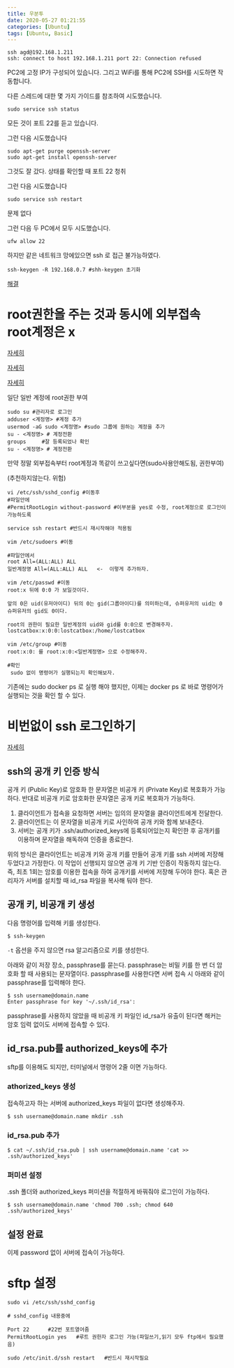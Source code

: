 ```yaml
---
title: 우분투
date: 2020-05-27 01:21:55
categories: [Ubuntu]
tags: [Ubuntu, Basic]
---
```


```
ssh agd@192.168.1.211
ssh: connect to host 192.168.1.211 port 22: Connection refused
```


PC2에 고정 IP가 구성되어 있습니다. 그리고 WiFi를 통해 PC2에 SSH를 시도하면 작동합니다.

다른 스레드에 대한 몇 가지 가이드를 참조하여 시도했습니다.

```
sudo service ssh status
```

모든 것이 포트 22를 듣고 있습니다.

그런 다음 시도했습니다

```
sudo apt-get purge openssh-server 
sudo apt-get install openssh-server
```

그것도 잘 갔다. 상태를 확인할 때 포트 22 청취

그런 다음 시도했습니다

```
sudo service ssh restart
```

문제 없다

그런 다음 두 PC에서 모두 시도했습니다.

```
ufw allow 22
```

하지만 같은 네트워크 망에있으면 ssh 로 접근 불가능하였다.

```
ssh-keygen -R 192.168.0.7 #shh-keygen 초기화
```

[해결](https://cpuu.postype.com/post/30065)

# root권한을 주는 것과 동시에 외부접속 root계정은 x

[자세히](https://www.hanumoka.net/2019/09/26/ubuntu-20190926-ubuntu-grant-root/)

[자세히](https://studyforus.tistory.com/235)

[자세히](https://www.hanumoka.net/2019/09/26/ubuntu-20190926-ubuntu-grant-root/)

일단 일반 계정에 root권한 부여

```
sudo su #관리자로 로그인
adduser <계정명> #계정 추가
usermod -aG sudo <계정명> #sudo 그룹에 원하는 계정을 추가
su - <계정명> # 계정전환
groups     #잘 등록되었나 확인
su - <계정명> # 계정전환
```

만약 정말 외부접속부터 root계정과 똑같이 쓰고싶다면(sudo사용안해도됨, 권한부여)

(추천하지않는다. 위험)

```
vi /etc/ssh/sshd_config #이동후 
#파일안에
#PermitRootLogin without-password #이부분을 yes로 수정, root계정으로 로그인이 가능하도록

service ssh restart #반드시 재시작해야 적용됨

vim /etc/sudoers #이동

#파일안에서
root All=(ALL:ALL) ALL 
일반계정명 All=(ALL:ALL) ALL   <-  이렇게 추가하자.

vim /etc/passwd #이동
root:x 뒤에 0:0 가 보일것이다.

앞의 0은 uid(유저아이디) 뒤의 0는 gid(그룹아이디)를 의미하는데, 슈퍼유저의 uid는 0 슈퍼유저의 gid도 0이다.

root의 권한이 필요한 일반계정의 uid와 gid를 0:0으로 변경해주자.
lostcatbox:x:0:0:lostcatbox:/home/lostcatbox

vim /etc/group #이동
root:x:0: 를 root:x:0:<일반계정명> 으로 수정해주자.

#확인
 sudo 없이 명령어가 실행되는지 확인해보자.
```

기존에는 sudo docker ps 로 실행 해야 했지만, 이제는 docker ps 로 바로 명령어가 실행되는 것을 확인 할 수 있다.

# 비번없이 ssh 로그인하기

[자세히]([https://employee.tistory.com/entry/%EB%B9%84%EB%B0%80%EB%B2%88%ED%98%B8-%EC%97%86%EC%9D%B4-ssh-%EB%A1%9C%EA%B7%B8%EC%9D%B8](https://employee.tistory.com/entry/비밀번호-없이-ssh-로그인))

## ssh의 공개 키 인증 방식

공개 키 (Public Key)로 암호화 한 문자열은 비공개 키 (Private Key)로 복호화가 가능하다. 반대로 비공개 키로 암호화한 문자열은 공개 키로 복호화가 가능하다.

1. 클라이언트가 접속을 요청하면 서버는 임의의 문자열을 클라이언트에게 전달한다.
2. 클라이언트는 이 문자열을 비공개 키로 사인하여 공개 키와 함께 보내준다.
3. 서버는 공개 키가 .ssh/authorized_keys에 등록되어있는지 확인한 후 공개키를 이용하며 문자열을 해독하여 인증을 종료한다.

위의 방식은 클라이언트는 비공개 키와 공개 키를 만들어 공개 키를 ssh 서버에 저장해 두었다고 가정한다. 이 작업이 선행되지 않으면 공개 키 기반 인증이 작동하지 않는다. 즉, 최초 1회는 암호를 이용한 접속을 하여 공개키를 서버에 저장해 두어야 한다. 혹은 관리자가 서버를 설치할 때 id_rsa 파일을 복사해 둬야 한다.

## 공개 키, 비공개 키 생성

다음 명령어를 입력해 키를 생성한다.

```
$ ssh-keygen
```

 

`-t` 옵션을 주지 않으면 rsa 알고리즘으로 키를 생성한다.



아래와 같이 저장 장소, passphrase를 묻는다. passphrase는 비밀 키를 한 번 더 암호화 할 때 사용되는 문자열이다. passphrase를 사용한다면 서버 접속 시 아래와 같이 passphrase를 입력해야 한다.

```
$ ssh username@domain.name
Enter passphrase for key '~/.ssh/id_rsa':
```

 

passphrase를 사용하지 않았을 때 비공개 키 파일인 id_rsa가 유출이 된다면 해커는 암호 임력 없이도 서버에 접속할 수 있다.

## id_rsa.pub를 authorized_keys에 추가

sftp를 이용해도 되지만, 터미널에서 명령어 2줄 이면 가능하다.



### athorized_keys 생성

접속하고자 하는 서버에 authorized_keys 파일이 없다면 생성해주자.

```
$ ssh username@domain.name mkdir .ssh
```

 

### id_rsa.pub 추가

```
$ cat ~/.ssh/id_rsa.pub | ssh username@domain.name 'cat >> .ssh/authorized_keys'
```

 

### 퍼미션 설정

.ssh 폴더와 authorized_keys 퍼미션을 적절하게 바꿔줘야 로그인이 가능하다.

```
$ ssh username@domain.name 'chmod 700 .ssh; chmod 640 .ssh/authorized_keys'
```

 

## 설정 완료

이제 password 없이 서버에 접속이 가능하다.



# sftp 설정

```
sudo vi /etc/ssh/sshd_config  
```



```
# sshd_config 내용중에

Port 22      #22번 포트열어줌
PermitRootLogin yes   #루트 권한자 로그인 가능(파일쓰기,읽기 모두 ftp에서 필요했음)
```



```
sudo /etc/init.d/ssh restart   #반드시 재시작필요
```

